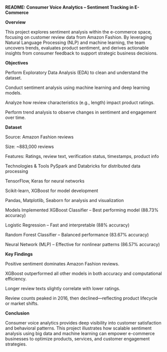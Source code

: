 **README: Consumer Voice Analytics – Sentiment Tracking in E-Commerce**

**Overview**

This project explores sentiment analysis within the e-commerce space, focusing on customer review data from Amazon Fashion. By leveraging Natural Language Processing (NLP) and machine learning, the team uncovers trends, evaluates product sentiment, and derives actionable insights from consumer feedback to support strategic business decisions.

**Objectives**

Perform Exploratory Data Analysis (EDA) to clean and understand the dataset.

Conduct sentiment analysis using machine learning and deep learning models.

Analyze how review characteristics (e.g., length) impact product ratings.

Perform trend analysis to observe changes in sentiment and engagement over time.

**Dataset**

Source: Amazon Fashion reviews

Size: ~883,000 reviews

Features: Ratings, review text, verification status, timestamps, product info

Technologies & Tools
PySpark and Databricks for distributed data processing

TensorFlow, Keras for neural networks

Scikit-learn, XGBoost for model development

Pandas, Matplotlib, Seaborn for analysis and visualization

Models Implemented
XGBoost Classifier – Best performing model (88.73% accuracy)

Logistic Regression – Fast and interpretable (88% accuracy)

Random Forest Classifier – Balanced performance (83.67% accuracy)

Neural Network (MLP) – Effective for nonlinear patterns (86.57% accuracy)

**Key Findings**

Positive sentiment dominates Amazon Fashion reviews.

XGBoost outperformed all other models in both accuracy and computational efficiency.

Longer review texts slightly correlate with lower ratings.

Review counts peaked in 2016, then declined—reflecting product lifecycle or market shifts.

**Conclusion**

Consumer voice analytics provides deep visibility into customer satisfaction and behavioral patterns. This project illustrates how scalable sentiment analysis using big data and machine learning can empower e-commerce businesses to optimize products, services, and customer engagement strategies.
